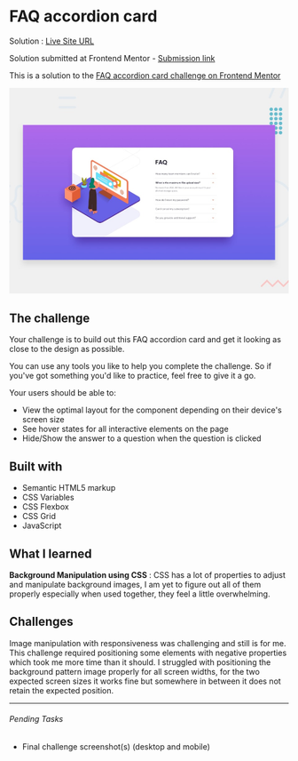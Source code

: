 # FAQ accordion card

Solution : [Live Site URL](https://frontend-mentor-challenges-ecru.vercel.app/faq-accordion-card)

Solution submitted  at Frontend Mentor - [Submission link](https://www.frontendmentor.io/solutions/faq-accordion-card-MSzcPOkEj)

This is a solution to the [FAQ accordion card challenge on Frontend Mentor](https://www.frontendmentor.io/challenges/faq-accordion-card-XlyjD0Oam)

![Design preview for the FAQ accordion card coding challenge](./design/desktop-preview.jpg)

## The challenge

Your challenge is to build out this FAQ accordion card and get it looking as close to the design as possible.

You can use any tools you like to help you complete the challenge. So if you've got something you'd like to practice, feel free to give it a go.

Your users should be able to:

- View the optimal layout for the component depending on their device's screen size
- See hover states for all interactive elements on the page
- Hide/Show the answer to a question when the question is clicked


## Built with

- Semantic HTML5 markup
- CSS Variables
- CSS Flexbox
- CSS Grid
- JavaScript

## What I learned

**Background Manipulation using CSS** : CSS has a lot of properties to adjust and manipulate background images, I am yet to figure out all of them properly especially when used together, they feel a little overwhelming.  

## Challenges

Image manipulation with responsiveness was challenging and still is for me. This challenge required positioning some elements with negative properties which took me more time than it should. 
I struggled with positioning the background pattern image properly for all screen widths, for the two expected screen sizes it works fine but somewhere in between it does not retain the expected position.

---

###### Pending Tasks 

- Final challenge screenshot(s) (desktop and mobile)